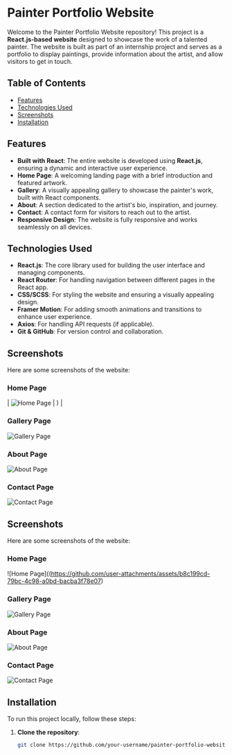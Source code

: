 # Painter Portfolio Website

Welcome to the Painter Portfolio Website repository! This project is a **React.js-based website** designed to showcase the work of a talented painter. The website is built as part of an internship project and serves as a portfolio to display paintings, provide information about the artist, and allow visitors to get in touch.

## Table of Contents

- [Features](#features)
- [Technologies Used](#technologies-used)
- [Screenshots](#screenshots)
- [Installation](#installation)


## Features

- **Built with React**: The entire website is developed using **React.js**, ensuring a dynamic and interactive user experience.
- **Home Page**: A welcoming landing page with a brief introduction and featured artwork.
- **Gallery**: A visually appealing gallery to showcase the painter's work, built with React components.
- **About**: A section dedicated to the artist's bio, inspiration, and journey.
- **Contact**: A contact form for visitors to reach out to the artist.
- **Responsive Design**: The website is fully responsive and works seamlessly on all devices.

## Technologies Used

- **React.js**: The core library used for building the user interface and managing components.
- **React Router**: For handling navigation between different pages in the React app.
- **CSS/SCSS**: For styling the website and ensuring a visually appealing design.
- **Framer Motion**: For adding smooth animations and transitions to enhance user experience.
- **Axios**: For handling API requests (if applicable).
- **Git & GitHub**: For version control and collaboration.

## Screenshots

Here are some screenshots of the website:

### Home Page


| ![Home Page](![image](https://github.com/user-attachments/assets/b8c199cd-79bc-4c98-a0bd-bacba3f78e07)
) | ) |
### Gallery Page
![Gallery Page](![image](https://github.com/user-attachments/assets/750ba901-2228-4be4-8365-69cb40545a83)
)

### About Page
![About Page](![image](https://github.com/user-attachments/assets/70674b08-a005-49c2-9ce2-4989da393789)
)

### Contact Page
![Contact Page](![image](https://github.com/user-attachments/assets/28aff2b9-d4c5-4f55-9421-e2f6d91b7db3)
)


## Screenshots

Here are some screenshots of the website:

### Home Page
![Home Page]((https://github.com/user-attachments/assets/b8c199cd-79bc-4c98-a0bd-bacba3f78e07)

### Gallery Page
![Gallery Page](https://github.com/user-attachments/assets/750ba901-2228-4be4-8365-69cb40545a83)

### About Page
![About Page](https://github.com/user-attachments/assets/70674b08-a005-49c2-9ce2-4989da393789)

### Contact Page
![Contact Page](https://github.com/user-attachments/assets/28aff2b9-d4c5-4f55-9421-e2f6d91b7db3)

## Installation

To run this project locally, follow these steps:

1. **Clone the repository**:
   ```bash
   git clone https://github.com/your-username/painter-portfolio-website.git
